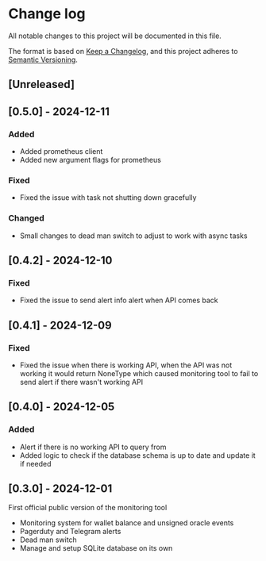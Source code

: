# Change log

All notable changes to this project will be documented in this file.

The format is based on [Keep a Changelog](https://keepachangelog.com/en/1.0.0/),
and this project adheres to [Semantic Versioning](https://semver.org/spec/v2.0.0.html).

## [Unreleased]

## [0.5.0] - 2024-12-11

### Added

- Added prometheus client
- Added new argument flags for prometheus

### Fixed

- Fixed the issue with task not shutting down gracefully

### Changed

- Small changes to dead man switch  to adjust to work with async tasks


## [0.4.2] - 2024-12-10

### Fixed

- Fixed the issue to send alert info alert when API comes back 

## [0.4.1] - 2024-12-09

### Fixed 

- Fixed the issue when there is working API, when the API was not working it would return NoneType which caused monitoring tool to fail to send alert if there wasn't working API

## [0.4.0] - 2024-12-05

### Added

- Alert if there is no working API to query from
- Added logic to check if the database schema is up to date and update it if needed

## [0.3.0] - 2024-12-01
First official public version of the monitoring tool

- Monitoring system for wallet balance and unsigned oracle events
- Pagerduty and Telegram alerts
- Dead man switch
- Manage and setup SQLite database on its own